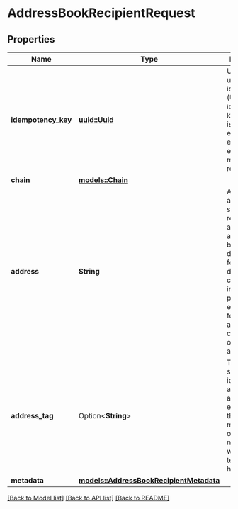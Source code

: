 # AddressBookRecipientRequest

## Properties

Name | Type | Description | Notes
------------ | ------------- | ------------- | -------------
**idempotency_key** | [**uuid::Uuid**](uuid::Uuid.md) | Universally unique identifier (UUID v4) idempotency key. This key is utilized to ensure exactly-once execution of mutating requests. | 
**chain** | [**models::Chain**](Chain.md) |  | 
**address** | **String** | An alphanumeric string representing a blockchain address. Will be in different formats for different chains. It is important to preserve the exact formatting and capitalization of the address. | 
**address_tag** | Option<**String**> | The secondary identifier for a blockchain address. An example of this is the memo field on the Stellar network, which can be text, id, or hash format. | [optional]
**metadata** | [**models::AddressBookRecipientMetadata**](AddressBookRecipientMetadata.md) |  | 

[[Back to Model list]](../README.md#documentation-for-models) [[Back to API list]](../README.md#documentation-for-api-endpoints) [[Back to README]](../README.md)



